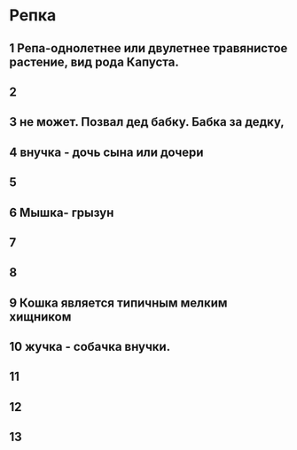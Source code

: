 # Репка
## 1 Репа-однолетнее или двулетнее травянистое растение, вид рода Капуста.
## 2
## 3 не может. Позвал дед бабку. Бабка за дедку, 
## 4 внучка - дочь сына или дочери
## 5
## 6 Мышка- грызун
## 7
## 8
## 9 Кошка является типичным мелким хищником
## 10 жучка - собачка внучки.
## 11
## 12
## 13
